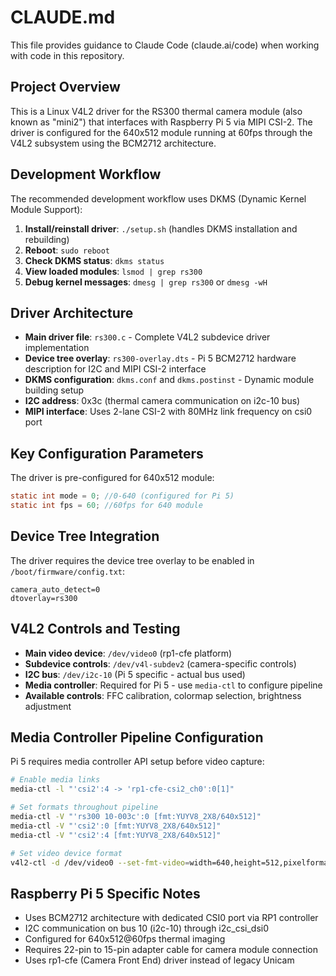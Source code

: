 # CLAUDE.md

This file provides guidance to Claude Code (claude.ai/code) when working with code in this repository.

## Project Overview
This is a Linux V4L2 driver for the RS300 thermal camera module (also known as "mini2") that interfaces with Raspberry Pi 5 via MIPI CSI-2. The driver is configured for the 640x512 module running at 60fps through the V4L2 subsystem using the BCM2712 architecture.


## Development Workflow
The recommended development workflow uses DKMS (Dynamic Kernel Module Support):

1. **Install/reinstall driver**: `./setup.sh` (handles DKMS installation and rebuilding)
2. **Reboot**: `sudo reboot`
3. **Check DKMS status**: `dkms status`
4. **View loaded modules**: `lsmod | grep rs300`
5. **Debug kernel messages**: `dmesg | grep rs300` or `dmesg -wH`

## Driver Architecture
- **Main driver file**: `rs300.c` - Complete V4L2 subdevice driver implementation
- **Device tree overlay**: `rs300-overlay.dts` - Pi 5 BCM2712 hardware description for I2C and MIPI CSI-2 interface
- **DKMS configuration**: `dkms.conf` and `dkms.postinst` - Dynamic module building setup
- **I2C address**: 0x3c (thermal camera communication on i2c-10 bus)
- **MIPI interface**: Uses 2-lane CSI-2 with 80MHz link frequency on csi0 port

## Key Configuration Parameters
The driver is pre-configured for 640x512 module:
```c
static int mode = 0; //0-640 (configured for Pi 5)
static int fps = 60; //60fps for 640 module
```

## Device Tree Integration
The driver requires the device tree overlay to be enabled in `/boot/firmware/config.txt`:
```
camera_auto_detect=0
dtoverlay=rs300
```

## V4L2 Controls and Testing
- **Main video device**: `/dev/video0` (rp1-cfe platform)
- **Subdevice controls**: `/dev/v4l-subdev2` (camera-specific controls)
- **I2C bus**: `/dev/i2c-10` (Pi 5 specific - actual bus used)
- **Media controller**: Required for Pi 5 - use `media-ctl` to configure pipeline
- **Available controls**: FFC calibration, colormap selection, brightness adjustment

## Media Controller Pipeline Configuration
Pi 5 requires media controller API setup before video capture:
```bash
# Enable media links
media-ctl -l "'csi2':4 -> 'rp1-cfe-csi2_ch0':0[1]"

# Set formats throughout pipeline
media-ctl -V "'rs300 10-003c':0 [fmt:YUYV8_2X8/640x512]"
media-ctl -V "'csi2':0 [fmt:YUYV8_2X8/640x512]"
media-ctl -V "'csi2':4 [fmt:YUYV8_2X8/640x512]"

# Set video device format
v4l2-ctl -d /dev/video0 --set-fmt-video=width=640,height=512,pixelformat=YUYV
```

## Raspberry Pi 5 Specific Notes
- Uses BCM2712 architecture with dedicated CSI0 port via RP1 controller
- I2C communication on bus 10 (i2c-10) through i2c_csi_dsi0
- Configured for 640x512@60fps thermal imaging
- Requires 22-pin to 15-pin adapter cable for camera module connection
- Uses rp1-cfe (Camera Front End) driver instead of legacy Unicam